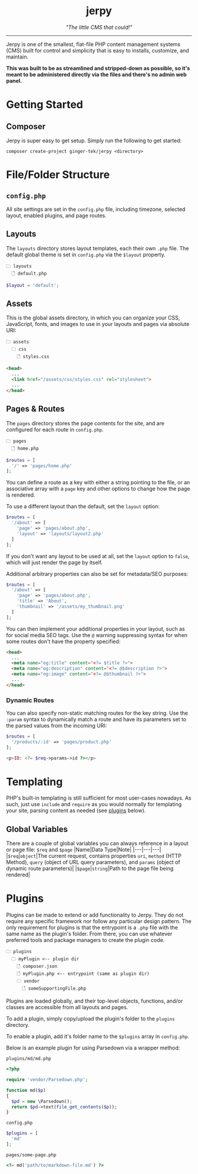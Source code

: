 <div align=center>
  <h1>jerpy</h1>
  <i>"The little CMS that could!"</i>
</div>
<hr>

Jerpy is one of the smallest, flat-file PHP content management systems (CMS) built for control and simplicity that is easy to installs, customize, and maintain.

**This was built to be as streamlined and stripped-down as possible, so it's meant to be administered directly via the files and there's no admin web panel.**

# Getting Started
## Composer
Jerpy is super easy to get setup. Simply run the following to get started:
```
composer create-project ginger-tek/jerpy <directory>
```

# File/Folder Structure
## `config.php`
All site settings are set in the `config.php` file, including timezone, selected layout, enabled plugins, and page routes.

## Layouts
The `layouts` directory stores layout templates, each their own `.php` file. The default global theme is set in `config.php` via the `$layout` property.
```
🗀 layouts
  🗋 default.php
```
```php
$layout = 'default';
```

## Assets
This is the global assets directory, in which you can organize your CSS, JavaScript, fonts, and images to use in your layouts and pages via absolute URI:
```
🗀 assets
  🗀 css
    🗋 styles.css
```
```html
<head>
  ...
  <link href="/assets/css/styles.css" rel="stylesheet">
  ...
</head>
```

## Pages & Routes
The `pages` directory stores the page contents for the site, and are configured for each route in `config.php`.
```
🗀 pages
  🗋 home.php
```
```php
$routes = [
  '/' => 'pages/home.php'
];
```
You can define a route as a key with either a string pointing to the file, or an associative array with a `page` key and other options to change how the page is rendered.

To use a different layout than the default, set the `layout` option:
```php
$routes = [
  '/about' => [
    'page' => 'pages/about.php',
    'layout' => 'layouts/layout2.php'
  ]
];
```
If you don't want any layout to be used at all, set the `layout` option to `false`, which will just render the page by itself.

Additional arbitrary properties can also be set for metadata/SEO purposes:
```php
$routes = [
  '/about' => [
    'page' => 'pages/about.php',
    'title' => 'About',
    'thumbnail' => '/assets/my_thumbnail.png'
  ]
];
```
You can then implement your additional properties in your layout, such as for social media SEO tags. Use the `@` warning suppressing syntax for when some routes don't have the property specified:
```html
<head>
  ...
  <meta name="og:title" content="<?= $title ?>">
  <meta name="og:description" content="<?= @$description ?>">
  <meta name="og:image" content="<?= @$thumbnail ?>">
  ...
</head>
```

### Dynamic Routes
You can also specify non-static matching routes for the key string. Use the `:param` syntax to dynamically match a route and have its parameters set to the parsed values from the incoming URI:
```php
$routes = [
  '/products/:id' => 'pages/product.php'
];
```
```php
<p>ID: <?= $req->params->id ?></p>
```

# Templating
PHP's built-in templating is still sufficient for most user-cases nowadays. As such, just use `include` and `require` as you would normally for templating your site, parsing content as needed (see [plugins](#plugins) below).

## Global Variables
There are a couple of global variables you can always reference in a layout or page file: `$req` and `$page`
|Name|Data Type|Note|
|---|---|---|
|`$req`|`object`|The current request, contains properties `uri`, `method` (HTTP Method), `query` (object of URL query parameters), and `params` (object of dynamic route parameters)|
|`$page`|`string`|Path to the page file being rendered|

# Plugins
Plugins can be made to extend or add functionality to Jerpy. They do not require any specific framework nor follow any particular design pattern. The only requirement for plugins is that the entrypoint is a `.php` file with the same name as the plugin's folder. From there, you can use whatever preferred tools and package managers to create the plugin code.
```
🗀 plugins
  🗀 myPlugin <-- plugin dir
    🗋 composer.json
    🗋 myPlugin.php <-- entrypoint (same as plugin dir)
    🗀 vendor
      🗋 someSupportingFile.php
```

Plugins are loaded globally, and their top-level objects, functions, and/or classes are accessible from all layouts and pages.

To add a plugin, simply copy/upload the plugin's folder to the `plugins` directory.

To enable a plugin, add it's folder name to the `$plugins` array in `config.php`.

Below is an example plugin for using Parsedown via a wrapper method:

`plugins/md/md.php`
```php
<?php

require 'vendor/Parsedown.php';

function md($p)
{
  $pd = new \Parsedown();
  return $pd->text(file_get_contents($p));
}
```

`config.php`
```php
$plugins = [
  'md'
];
```

`pages/some-page.php`
```php
<?= md('path/to/markdown-file.md') ?>
```
